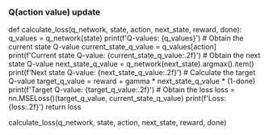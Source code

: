 
### Q(action value) update

def calculate_loss(q_network, state, action, next_state, reward, done):
    q_values = q_network(state)
    print(f'Q-values: {q_values}')
    # Obtain the current state Q-value
    current_state_q_value = q_values[action]
    print(f'Current state Q-value: {current_state_q_value:.2f}')
    # Obtain the next state Q-value
    next_state_q_value = q_network(next_state).argmax().item()    
    print(f'Next state Q-value: {next_state_q_value:.2f}')
    # Calculate the target Q-value
    target_q_value = reward + gamma * next_state_q_value * (1-done)
    print(f'Target Q-value: {target_q_value:.2f}')
    # Obtain the loss
    loss = nn.MSELoss()(target_q_value, current_state_q_value)
    print(f'Loss: {loss:.2f}')
    return loss

calculate_loss(q_network, state, action, next_state, reward, done)
